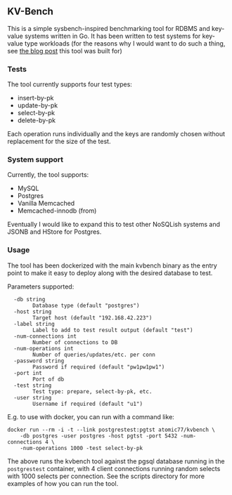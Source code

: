 ## KV-Bench

This is a simple sysbench-inspired benchmarking tool for RDBMS and key-value systems written in Go.
It has been written to test systems for key-value type workloads (for the reasons
why I would want to do such a thing, see [the blog post](https://notsobigdata.blogspot.com) this tool was
built for)

### Tests
The tool currently supports four test types:

* insert-by-pk
* update-by-pk
* select-by-pk
* delete-by-pk

Each operation runs individually and the keys are randomly chosen without replacement for the size of the test.

### System support

Currently, the tool supports:

* MySQL
* Postgres
* Vanilla Memcached
* Memcached-innodb (from)

Eventually I would like to expand this to test other NoSQLish systems and JSONB and HStore for Postgres.

### Usage

The tool has been dockerized with the main kvbench binary as the entry point to make it easy
to deploy along with the desired database to test.

Parameters supported:

      -db string
            Database type (default "postgres")
      -host string
            Target host (default "192.168.42.223")
      -label string
            Label to add to test result output (default "test")
      -num-connections int
            Number of connections to DB
      -num-operations int
            Number of queries/updates/etc. per conn
      -password string
            Password if required (default "pw1pw1pw1")
      -port int
            Port of db
      -test string
            Test type: prepare, select-by-pk, etc.
      -user string
            Username if required (default "u1")


E.g. to use with docker, you can run with a command like:

    docker run --rm -i -t --link postgrestest:pgtst atomic77/kvbench \
        -db postgres -user postgres -host pgtst -port 5432 -num-connections 4 \
        -num-operations 1000 -test select-by-pk

The above runs the kvbench tool against the pgsql database running in the `postgrestest` container,
with 4 client connections running random selects with 1000 selects per connection. See the scripts
directory for more examples of how you can run the tool.
